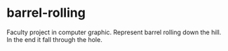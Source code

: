 # barrel-rolling
Faculty project in computer graphic. Represent barrel rolling down the hill. In the end it fall through the hole.
